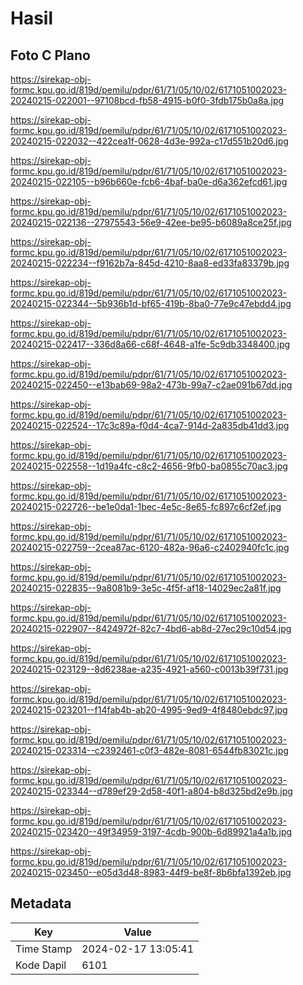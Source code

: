 # Hasil

## Foto C Plano

https://sirekap-obj-formc.kpu.go.id/819d/pemilu/pdpr/61/71/05/10/02/6171051002023-20240215-022001--97108bcd-fb58-4915-b0f0-3fdb175b0a8a.jpg

https://sirekap-obj-formc.kpu.go.id/819d/pemilu/pdpr/61/71/05/10/02/6171051002023-20240215-022032--422cea1f-0628-4d3e-992a-c17d551b20d6.jpg

https://sirekap-obj-formc.kpu.go.id/819d/pemilu/pdpr/61/71/05/10/02/6171051002023-20240215-022105--b96b660e-fcb6-4baf-ba0e-d6a362efcd61.jpg

https://sirekap-obj-formc.kpu.go.id/819d/pemilu/pdpr/61/71/05/10/02/6171051002023-20240215-022136--27975543-56e9-42ee-be95-b6089a8ce25f.jpg

https://sirekap-obj-formc.kpu.go.id/819d/pemilu/pdpr/61/71/05/10/02/6171051002023-20240215-022234--f9162b7a-845d-4210-8aa8-ed33fa83379b.jpg

https://sirekap-obj-formc.kpu.go.id/819d/pemilu/pdpr/61/71/05/10/02/6171051002023-20240215-022344--5b936b1d-bf65-419b-8ba0-77e9c47ebdd4.jpg

https://sirekap-obj-formc.kpu.go.id/819d/pemilu/pdpr/61/71/05/10/02/6171051002023-20240215-022417--336d8a66-c68f-4648-a1fe-5c9db3348400.jpg

https://sirekap-obj-formc.kpu.go.id/819d/pemilu/pdpr/61/71/05/10/02/6171051002023-20240215-022450--e13bab69-98a2-473b-99a7-c2ae091b67dd.jpg

https://sirekap-obj-formc.kpu.go.id/819d/pemilu/pdpr/61/71/05/10/02/6171051002023-20240215-022524--17c3c89a-f0d4-4ca7-914d-2a835db41dd3.jpg

https://sirekap-obj-formc.kpu.go.id/819d/pemilu/pdpr/61/71/05/10/02/6171051002023-20240215-022558--1d19a4fc-c8c2-4656-9fb0-ba0855c70ac3.jpg

https://sirekap-obj-formc.kpu.go.id/819d/pemilu/pdpr/61/71/05/10/02/6171051002023-20240215-022726--be1e0da1-1bec-4e5c-8e65-fc897c6cf2ef.jpg

https://sirekap-obj-formc.kpu.go.id/819d/pemilu/pdpr/61/71/05/10/02/6171051002023-20240215-022759--2cea87ac-6120-482a-96a6-c2402940fc1c.jpg

https://sirekap-obj-formc.kpu.go.id/819d/pemilu/pdpr/61/71/05/10/02/6171051002023-20240215-022835--9a8081b9-3e5c-4f5f-af18-14029ec2a81f.jpg

https://sirekap-obj-formc.kpu.go.id/819d/pemilu/pdpr/61/71/05/10/02/6171051002023-20240215-022907--8424972f-82c7-4bd6-ab8d-27ec29c10d54.jpg

https://sirekap-obj-formc.kpu.go.id/819d/pemilu/pdpr/61/71/05/10/02/6171051002023-20240215-023129--8d6238ae-a235-4921-a560-c0013b39f731.jpg

https://sirekap-obj-formc.kpu.go.id/819d/pemilu/pdpr/61/71/05/10/02/6171051002023-20240215-023201--f14fab4b-ab20-4995-9ed9-4f8480ebdc97.jpg

https://sirekap-obj-formc.kpu.go.id/819d/pemilu/pdpr/61/71/05/10/02/6171051002023-20240215-023314--c2392461-c0f3-482e-8081-6544fb83021c.jpg

https://sirekap-obj-formc.kpu.go.id/819d/pemilu/pdpr/61/71/05/10/02/6171051002023-20240215-023344--d789ef29-2d58-40f1-a804-b8d325bd2e9b.jpg

https://sirekap-obj-formc.kpu.go.id/819d/pemilu/pdpr/61/71/05/10/02/6171051002023-20240215-023420--49f34959-3197-4cdb-900b-6d89921a4a1b.jpg

https://sirekap-obj-formc.kpu.go.id/819d/pemilu/pdpr/61/71/05/10/02/6171051002023-20240215-023450--e05d3d48-8983-44f9-be8f-8b6bfa1392eb.jpg


## Metadata

| Key        | Value               |
| ---------- | ------------------- |
| Time Stamp | 2024-02-17 13:05:41 |
| Kode Dapil | 6101                |



